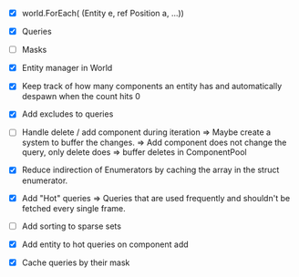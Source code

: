 - [x] world.ForEach( (Entity e, ref Position a, ...))
- [x] Queries
- [ ] Masks
- [x] Entity manager in World
- [x] Keep track of how many components an entity has and automatically despawn when the count hits 0
- [x] Add excludes to queries
- [ ] Handle delete / add component during iteration => Maybe create a system to buffer the changes.
    => Add component does not change the query, only delete does => buffer deletes in ComponentPool
- [x] Reduce indirection of Enumerators by caching the array in the struct enumerator.
- [x] Add "Hot" queries => Queries that are used frequently and shouldn't be fetched every single frame.
- [ ] Add sorting to sparse sets

- [x] Add entity to hot queries on component add
- [x] Cache queries by their mask